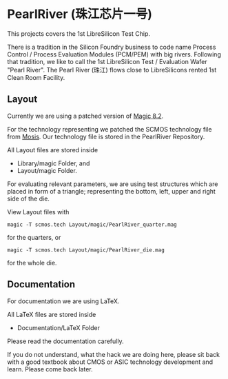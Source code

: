 # PearlRiver (珠江芯片一号)

This projects covers the 1st LibreSilicon Test Chip.

There is a tradition in the Silicon Foundry business to code name Process Control / Process Evaluation Modules (PCM/PEM) with big rivers. Following that tradition, we like to call the 1st LibreSilicon Test / Evaluation Wafer "Pearl River". The Pearl River (珠江) flows close to LibreSilicons rented 1st Clean Room Facility.

## Layout

Currently we are using a patched version of [Magic 8.2](https://github.com/libresilicon/magic-8.2).

For the technology representing we patched the SCMOS technology file from [Mosis](https://mosis.com).
Our technology file is stored in the PearlRiver Repository.

All Layout files are stored inside

* Library/magic Folder, and
* Layout/magic Folder.

For evaluating relevant parameters, we are using test structures which are placed in form of a triangle; representing the bottom, left, upper and right side of the die.

View Layout files with

    magic -T scmos.tech Layout/magic/PearlRiver_quarter.mag

for the quarters, or

    magic -T scmos.tech Layout/magic/PearlRiver_die.mag

for the whole die.

## Documentation

For documentation we are using LaTeX.

All LaTeX files are stored inside

* Documentation/LaTeX Folder

Please read the documentation carefully.

If you do not understand, what the hack we are doing here, please sit back with a good textbook about CMOS or ASIC technology development and learn. Please come back later.
